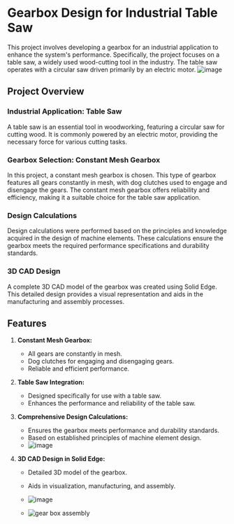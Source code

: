 # Gearbox Design for Industrial Table Saw

This project involves developing a gearbox for an industrial application to enhance the system's performance. Specifically, the project focuses on a table saw, a widely used wood-cutting tool in the industry. The table saw operates with a circular saw driven primarily by an electric motor.
![image](https://github.com/suresravinath/Machine-design-project/assets/118838341/ed23338e-dc9b-4770-97f4-b6de530c06e4)

## Project Overview

### Industrial Application: Table Saw
A table saw is an essential tool in woodworking, featuring a circular saw for cutting wood. It is commonly powered by an electric motor, providing the necessary force for various cutting tasks.

### Gearbox Selection: Constant Mesh Gearbox
In this project, a constant mesh gearbox is chosen. This type of gearbox features all gears constantly in mesh, with dog clutches used to engage and disengage the gears. The constant mesh gearbox offers reliability and efficiency, making it a suitable choice for the table saw application.

### Design Calculations
Design calculations were performed based on the principles and knowledge acquired in the design of machine elements. These calculations ensure the gearbox meets the required performance specifications and durability standards.


### 3D CAD Design
A complete 3D CAD model of the gearbox was created using Solid Edge. This detailed design provides a visual representation and aids in the manufacturing and assembly processes.

## Features

1. **Constant Mesh Gearbox:**
   - All gears are constantly in mesh.
   - Dog clutches for engaging and disengaging gears.
   - Reliable and efficient performance.

2. **Table Saw Integration:**
   - Designed specifically for use with a table saw.
   - Enhances the performance and reliability of the table saw.

3. **Comprehensive Design Calculations:**
   - Ensures the gearbox meets performance and durability standards.
   - Based on established principles of machine element design.
   - ![image](https://github.com/suresravinath/Machine-design-project/assets/118838341/440c6818-7c50-4650-851d-6a66d51892c5)

4. **3D CAD Design in Solid Edge:**
   - Detailed 3D model of the gearbox.
   - Aids in visualization, manufacturing, and assembly.
   - ![image](https://github.com/suresravinath/Machine-design-project/assets/118838341/3a6551eb-62ab-4823-a551-3f97e5341eef)
  
   - ![gear box assembly](https://github.com/suresravinath/Machine-design-project/assets/118838341/66de1626-c956-4ce8-aece-2c3ac5948ee7)



